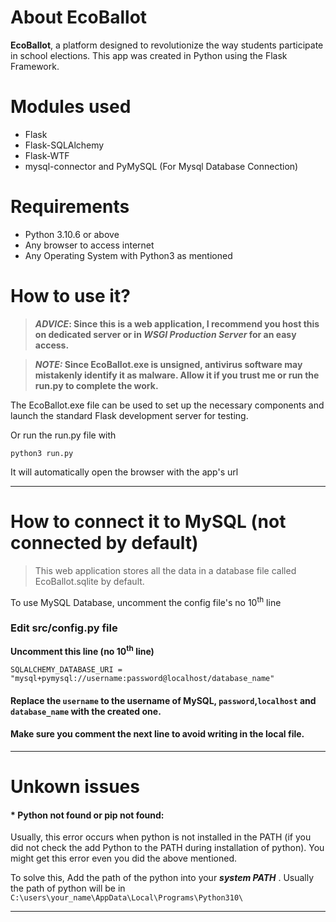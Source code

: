 # About EcoBallot
**EcoBallot**, a platform designed to revolutionize the way students participate in school elections.
This app was created in Python using the Flask Framework.

# Modules used
* Flask
* Flask-SQLAlchemy
* Flask-WTF
* mysql-connector and PyMySQL (For Mysql Database Connection)

# Requirements
- Python 3.10.6 or above 
- Any browser to access internet 
- Any Operating System with Python3 as mentioned

# How to use it?
> **_ADVICE_: Since this is a web application, I recommend you host this on dedicated server or in _WSGI Production Server_ for an easy access.**

> **_NOTE:_ Since EcoBallot.exe is unsigned, antivirus software may mistakenly identify it as malware. Allow it if you trust me or run the run.py to complete the work.**

The EcoBallot.exe file can be used to set up the necessary components and launch the standard Flask development server for testing.<br>

Or run the run.py file with 
```
python3 run.py
```
It will automatically open the browser with the app's url
****
# How to connect it to MySQL (not connected by default)

> This web application stores all the data in a database file called EcoBallot.sqlite by default.

To use MySQL Database, uncomment the config file's no 10<sup>th</sup> line

### Edit src/config.py file

**Uncomment this line (no 10<sup>th</sup> line)**
```
SQLALCHEMY_DATABASE_URI = "mysql+pymysql://username:password@localhost/database_name"
```

#### Replace the `username` to the username of MySQL, `password`,`localhost` and `database_name` with the created one.

#### Make sure you comment the next line to avoid writing in the local file.
****

# Unkown issues
#### * Python not found or pip not found:
Usually, this error occurs when python is not installed in the PATH (if you did not check the add Python to the PATH during installation of python). You might get this error even you did the above mentioned.  

To solve this, Add the path of the python into your **_system PATH_** . Usually the path of python will be in `C:\users\your_name\AppData\Local\Programs\Python310\`
****